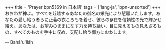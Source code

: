+++
title = 'Prayer bpn5369 in 日本語'
tags = ['lang-ja', 'bpn-unsorted']
+++
おおわが神よ。すべてを超越するあなたの御名の栄光により懇願いたします。あなたの愛し給う者らに正義の衣ころもを着せ、彼らの存在を信頼性の光で輝かせ給え。あなたは、お望みのままになす力を持ち給い、目に見えるもの見えざるもの、すべてのものを手中に収め、支配し給う御方におわします。

-- Bahá'u'lláh
